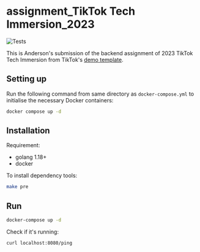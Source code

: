 # assignment_TikTok Tech Immersion_2023

![Tests](https://github.com/TikTokTechImmersion/assignment_demo_2023/actions/workflows/test.yml/badge.svg)

This is Anderson's submission of the backend assignment of 2023 TikTok Tech Immersion from TikTok's [demo template](https://github.com/TikTokTechImmersion/assignment_demo_2023).

##  Setting up
Run the following command from same directory as `docker-compose.yml` to initialise the necessary Docker containers:
```bash
docker compose up -d
```

## Installation

Requirement:

- golang 1.18+
- docker

To install dependency tools:

```bash
make pre
```

## Run

```bash
docker-compose up -d
```

Check if it's running:

```bash
curl localhost:8080/ping
```
